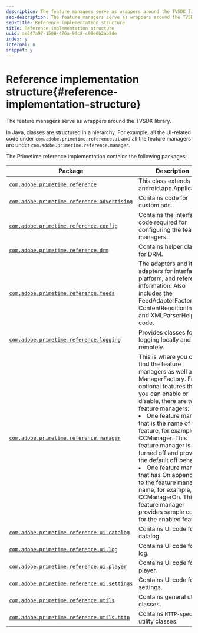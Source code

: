```yaml
---
description: The feature managers serve as wrappers around the TVSDK library.
seo-description: The feature managers serve as wrappers around the TVSDK library.
seo-title: Reference implementation structure
title: Reference implementation structure
uuid: ae347a97-1500-476a-9fc8-c99e6b2ab8de
index: y
internal: n
snippet: y
---
```


# Reference implementation structure{#reference-implementation-structure}

The feature managers serve as wrappers around the TVSDK library.

 In Java, classes are structured in a hierarchy. For example, all the UI-related code under `com.adobe.primetime.reference.ui` and all the feature managers are under `com.adobe.primetime.reference.manager`.

The Primetime reference implementation contains the following packages:  

|Package|Description|
|--- |--- |
|[`com.adobe.primetime.reference`](http://help.adobe.com/en_US/primetime/reference_implementation/android/javadoc/com/adobe/primetime/reference/PrimetimeReference.html)|This class extends  android.app.Application.|
|[`com.adobe.primetime.reference.advertising`](http://help.adobe.com/en_US/primetime/reference_implementation/android/javadoc/com/adobe/primetime/reference/advertising/package-summary.html)|Contains code for custom ads.|
|[`com.adobe.primetime.reference.config`](http://help.adobe.com/en_US/primetime/reference_implementation/android/javadoc/com/adobe/primetime/reference/config/package-summary.html)|Contains the interface code required for configuring the feature managers.|
|[`com.adobe.primetime.reference.drm`](http://help.adobe.com/en_US/primetime/reference_implementation/android/javadoc/com/adobe/primetime/reference/drm/package-summary.html)|Contains helper classes for DRM.|
|[`com.adobe.primetime.reference.feeds`](http://help.adobe.com/en_US/primetime/reference_implementation/android/javadoc/com/adobe/primetime/reference/feeds/package-summary.html)|The adapters and item adapters for interface, platform, and reference information. Also includes the  FeedAdapterFactory,  ContentRenditionInfo, and  XMLParserHelper code.|
|[`com.adobe.primetime.reference.logging`](http://help.adobe.com/en_US/primetime/reference_implementation/android/javadoc/com/adobe/primetime/reference/logging/package-summary.html)|Provides classes for logging locally and remotely.|
|[`com.adobe.primetime.reference.manager`](http://help.adobe.com/en_US/primetime/reference_implementation/android/javadoc/com/adobe/primetime/reference/manager/package-summary.html)|This is where you can find the feature managers as well as the  ManagerFactory. For optional features that you can enable or disable, there are two feature managers: <br/><li>One feature manager that is the name of the feature, for example,  CCManager. This feature manager is turned off and provides the default off behavior.</li><li>One feature manager that has On appended to the feature manager name, for example,  CCManagerOn. This feature manager provides sample code for the enabled feature.</li></ul>|
|[`com.adobe.primetime.reference.ui.catalog`](http://help.adobe.com/en_US/primetime/reference_implementation/android/javadoc/com/adobe/primetime/reference/ui/catalog/package-summary.html)|Contains UI code for the catalog.|
|[`com.adobe.primetime.reference.ui.log`](http://help.adobe.com/en_US/primetime/reference_implementation/android/javadoc/com/adobe/primetime/reference/ui/log/package-summary.html)|Contains UI code for the log.|
|[`com.adobe.primetime.reference.ui.player`](http://help.adobe.com/en_US/primetime/reference_implementation/android/javadoc/com/adobe/primetime/reference/ui/player/package-summary.html)|Contains UI code for the player.|
|[`com.adobe.primetime.reference.ui.settings`](http://help.adobe.com/en_US/primetime/reference_implementation/android/javadoc/com/adobe/primetime/reference/ui/settings/package-summary.html)|Contains UI code for settings.|
|[`com.adobe.primetime.reference.utils`](http://help.adobe.com/en_US/primetime/reference_implementation/android/javadoc/com/adobe/primetime/reference/utils/package-summary.html)|Contains general utility classes.|
|[`com.adobe.primetime.reference.utils.http`](http://help.adobe.com/en_US/primetime/reference_implementation/android/javadoc/com/adobe/primetime/reference/utils/http/package-summary.html)|Contains `HTTP-specific` utility classes.|

